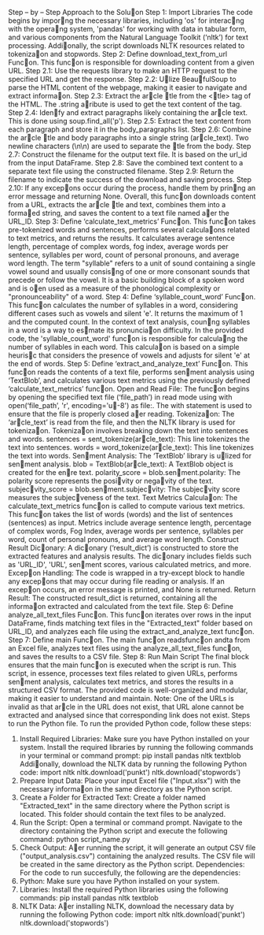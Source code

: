 Step – by – Step Approach to the Solu􀆟on
Step 1: Import Libraries
The code begins by impor􀆟ng the necessary libraries, including 'os' for interac􀆟ng
with the opera􀆟ng system, 'pandas' for working with data in tabular form, and
various components from the Natural Language Toolkit (‘nltk’) for text processing.
Addi􀆟onally, the script downloads NLTK resources related to tokeniza􀆟on and
stopwords.
Step 2: Define download_text_from_url Func􀆟on.
This func􀆟on is responsible for downloading content from a given URL.
Step 2.1: Use the requests library to make an HTTP request to the specified URL and
get the response.
Step 2.2: U􀆟lize Beau􀆟fulSoup to parse the HTML content of the webpage, making it
easier to navigate and extract informa􀆟on.
Step 2.3: Extract the ar􀆟cle 􀆟tle from the <􀆟tle> tag of the HTML. The .string a􀆩ribute
is used to get the text content of the tag.
Step 2.4: Iden􀆟fy and extract paragraphs likely containing the ar􀆟cle text. This is done
using soup.find_all('p').
Step 2.5: Extract the text content from each paragraph and store it in the
body_paragraphs list.
Step 2.6: Combine the ar􀆟cle 􀆟tle and body paragraphs into a single string
(ar􀆟cle_text). Two newline characters (\n\n) are used to separate the 􀆟tle from the
body.
Step 2.7: Construct the filename for the output text file. It is based on the url_id from
the input DataFrame.
Step 2.8: Save the combined text content to a separate text file using the constructed
filename.
Step 2.9: Return the filename to indicate the success of the download and saving
process.
Step 2.10: If any excep􀆟ons occur during the process, handle them by prin􀆟ng an
error message and returning None.
Overall, this func􀆟on downloads content from a URL, extracts the ar􀆟cle 􀆟tle and
text, combines them into a forma􀆩ed string, and saves the content to a text file
named a􀅌er the URL_ID.
Step 3: Define ‘calculate_text_metrics’ Func􀆟on.
This func􀆟on takes pre-tokenized words and sentences, performs several calcula􀆟ons
related to text metrics, and returns the results. It calculates average sentence length,
percentage of complex words, fog index, average words per sentence, syllables per
word, count of personal pronouns, and average word length. The term "syllable"
refers to a unit of sound containing a single vowel sound and usually consis􀆟ng of one
or more consonant sounds that precede or follow the vowel. It is a basic building
block of a spoken word and is o􀅌en used as a measure of the phonological
complexity or "pronounceability" of a word.
Step 4: Define ‘syllable_count_word’ Func􀆟on.
This func􀆟on calculates the number of syllables in a word, considering different cases
such as vowels and silent 'e'. It returns the maximum of 1 and the computed count.
In the context of text analysis, coun􀆟ng syllables in a word is a way to es􀆟mate its
pronuncia􀆟on difficulty. In the provided code, the 'syllable_count_word' func􀆟on is
responsible for calcula􀆟ng the number of syllables in each word. This calcula􀆟on is
based on a simple heuris􀆟c that considers the presence of vowels and adjusts for
silent 'e' at the end of words.
Step 5: Define ‘extract_and_analyze_text’ Func􀆟on.
This func􀆟on reads the contents of a text file, performs sen􀆟ment analysis using
‘TextBlob’, and calculates various text metrics using the previously defined
‘calculate_text_metrics’ func􀆟on.
Open and Read File:
The func􀆟on begins by opening the specified text file (‘file_path’) in read mode using
with open(‘file_path’, 'r', encoding='u􀆞-8') as file:. The with statement is used to
ensure that the file is properly closed a􀅌er reading.
Tokeniza􀆟on:
The ‘ar􀆟cle_text’ is read from the file, and then the NLTK library is used for
tokeniza􀆟on. Tokeniza􀆟on involves breaking down the text into sentences and words.
sentences = sent_tokenize(ar􀆟cle_text): This line tokenizes the text into sentences.
words = word_tokenize(ar􀆟cle_text): This line tokenizes the text into words.
Sen􀆟ment Analysis:
The ‘TextBlob’ library is u􀆟lized for sen􀆟ment analysis.
blob = TextBlob(ar􀆟cle_text): A TextBlob object is created for the en􀆟re text.
polarity_score = blob.sen􀆟ment.polarity: The polarity score represents the posi􀆟vity
or nega􀆟vity of the text.
subjec􀆟vity_score = blob.sen􀆟ment.subjec􀆟vity: The subjec􀆟vity score measures the
subjec􀆟veness of the text.
Text Metrics Calcula􀆟on:
The calculate_text_metrics func􀆟on is called to compute various text metrics. This
func􀆟on takes the list of words (words) and the list of sentences (sentences) as input.
Metrics include average sentence length, percentage of complex words, Fog Index,
average words per sentence, syllables per word, count of personal pronouns, and
average word length.
Construct Result Dic􀆟onary:
A dic􀆟onary (‘result_dict’) is constructed to store the extracted features and analysis
results.
The dic􀆟onary includes fields such as 'URL_ID', 'URL', sen􀆟ment scores, various
calculated metrics, and more.
Excep􀆟on Handling:
The code is wrapped in a try-except block to handle any excep􀆟ons that may occur
during file reading or analysis. If an excep􀆟on occurs, an error message is printed,
and None is returned.
Return Result:
The constructed result_dict is returned, containing all the informa􀆟on extracted and
calculated from the text file.
Step 6: Define analyze_all_text_files Func􀆟on.
This func􀆟on iterates over rows in the input DataFrame, finds matching text files in
the "Extracted_text" folder based on URL_ID, and analyzes each file using the
extract_and_analyze_text func􀆟on.
Step 7: Define main Func􀆟on.
The main func􀆟on readsfunc􀆟on andta from an Excel file, analyzes text files using the
analyze_all_text_files func􀆟on, and saves the results to a CSV file.
Step 8: Run Main Script
The final block ensures that the main func􀆟on is executed when the script is run.
This script, in essence, processes text files related to given URLs, performs sen􀆟ment
analysis, calculates text metrics, and stores the results in a structured CSV format.
The provided code is well-organized and modular, making it easier to understand and
maintain.
Note: One of the URLs is invalid as that ar􀆟cle in the URL does not exist, that URL
alone cannot be extracted and analysed since that corresponding link does not exist.
Steps to run the Python file.
To run the provided Python code, follow these steps:
1. Install Required Libraries:
Make sure you have Python installed on your system.
Install the required libraries by running the following commands in your terminal or
command prompt:
pip install pandas nltk textblob
Addi􀆟onally, download the NLTK data by running the following Python code:
import nltk
nltk.download('punkt')
nltk.download('stopwords')
2. Prepare Input Data:
Place your input Excel file ("Input.xlsx") with the necessary informa􀆟on in the same
directory as the Python script.
3. Create a Folder for Extracted Text:
Create a folder named "Extracted_text" in the same directory where the Python
script is located. This folder should contain the text files to be analyzed.
4. Run the Script:
Open a terminal or command prompt.
Navigate to the directory containing the Python script and execute the following
command:
python script_name.py
5. Check Output:
A􀅌er running the script, it will generate an output CSV file ("output_analysis.csv")
containing the analyzed results.
The CSV file will be created in the same directory as the Python script.
Dependencies:
For the code to run succesfully, the following are the dependencies:
1. Python:
Make sure you have Python installed on your system.
2. Libraries:
Install the required Python libraries using the following commands:
pip install pandas nltk textblob
3. NLTK Data:
A􀅌er installing NLTK, download the necessary data by running the following Python
code:
import nltk
nltk.download('punkt')
nltk.download('stopwords')
